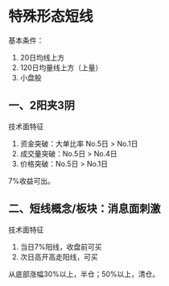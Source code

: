 # 特殊形态短线

基本条件：

1. 20日均线上方
2. 120日均量线上方（上量）
3. 小盘股

## 一、2阳夹3阴

技术面特征

1. 资金突破：大单比率 No.5日 > No.1日
2. 成交量突破：No.5日 > No.4日
3. 价格突破：No.5日 > No.1日

7%收益可出。

## 二、短线概念/板块：消息面刺激

技术面特征

1. 当日7%阳线，收盘前可买
2. 次日高开高走阳线，可买

从底部涨幅30%以上，半仓；50%以上，清仓。
